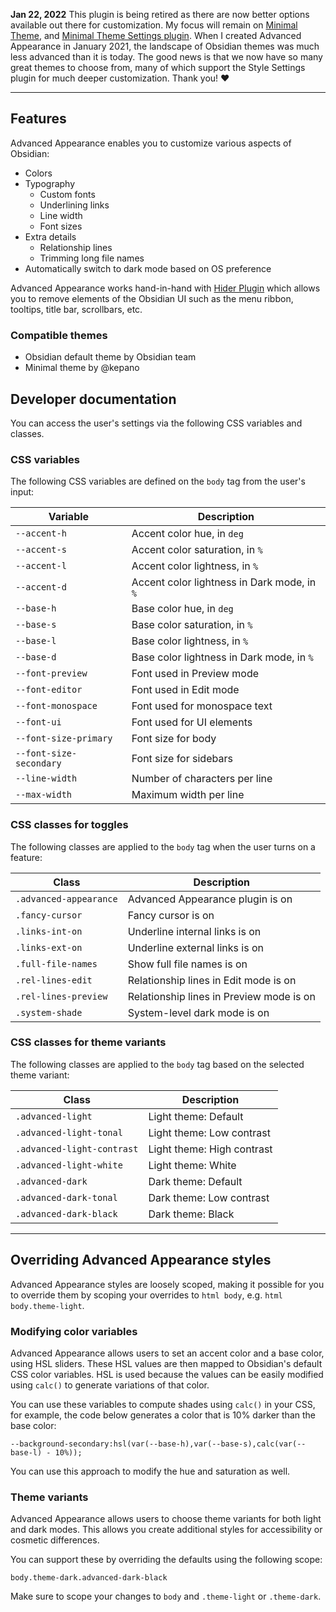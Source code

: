 **Jan 22, 2022** This plugin is being retired as there are now better options available out there for customization. My focus will remain on [Minimal Theme](https://github.com/kepano/obsidian-minimal), and [Minimal Theme Settings plugin](https://github.com/kepano/obsidian-minimal-settings). When I created Advanced Appearance in January 2021, the landscape of Obsidian themes was much less advanced than it is today. The good news is that we now have so many great themes to choose from, many of which support the Style Settings plugin for much deeper customization. Thank you! ❤️

---

## Features

Advanced Appearance enables you to customize various aspects of Obsidian:

- Colors
- Typography
  - Custom fonts
  - Underlining links
  - Line width
  - Font sizes
- Extra details
  - Relationship lines
  - Trimming long file names
- Automatically switch to dark mode based on OS preference

Advanced Appearance works hand-in-hand with [Hider Plugin](https://github.com/kepano/obsidian-hider) which allows you to remove elements of the Obsidian UI such as the menu ribbon, tooltips, title bar, scrollbars, etc.

### Compatible themes

- Obsidian default theme by Obsidian team
- Minimal theme by @kepano

## Developer documentation

You can access the user's settings via the following CSS variables and classes.

### CSS variables

The following CSS variables are defined on the `body` tag from the user's input:

| Variable | Description |
| ------ | ----- |
| `--accent-h` | Accent color hue, in `deg` |
| `--accent-s` | Accent color saturation, in `%` |
| `--accent-l` | Accent color lightness, in `%` |
| `--accent-d` | Accent color lightness in Dark mode, in `%` |
| `--base-h` | Base color hue, in `deg` |
| `--base-s` | Base color saturation, in `%` |
| `--base-l` | Base color lightness, in `%` |
| `--base-d` | Base color lightness in Dark mode, in `%` |
| `--font-preview` | Font used in Preview mode |
| `--font-editor` | Font used in Edit mode |
| `--font-monospace` | Font used for monospace text |
| `--font-ui` | Font used for UI elements |
| `--font-size-primary` | Font size for body |
| `--font-size-secondary` | Font size for sidebars |
| `--line-width` | Number of characters per line  |
| `--max-width` | Maximum width per line |

### CSS classes for toggles

The following classes are applied to the `body` tag when the user turns on a feature:

| Class | Description |
| ------ | ----- |
| `.advanced-appearance` | Advanced Appearance plugin is on |
| `.fancy-cursor` | Fancy cursor is on |
| `.links-int-on` | Underline internal links is on |
| `.links-ext-on` | Underline external links is on |
| `.full-file-names` | Show full file names is on |
| `.rel-lines-edit` | Relationship lines in Edit mode is on |
| `.rel-lines-preview` | Relationship lines in Preview mode is on |
| `.system-shade` | System-level dark mode is on |

### CSS classes for theme variants

The following classes are applied to the `body` tag based on the selected theme variant:

| Class | Description |
| ------ | ----- |
| `.advanced-light` | Light theme: Default |
| `.advanced-light-tonal` | Light theme: Low contrast |
| `.advanced-light-contrast` | Light theme: High contrast |
| `.advanced-light-white` | Light theme: White |
| `.advanced-dark` | Dark theme: Default |
| `.advanced-dark-tonal` | Dark theme: Low contrast |
| `.advanced-dark-black` | Dark theme: Black |

---

## Overriding Advanced Appearance styles

Advanced Appearance styles are loosely scoped, making it possible for you to override them by  scoping your overrides to `html body`, e.g. `html body.theme-light`.

### Modifying color variables

Advanced Appearance allows users to set an accent color and a base color, using HSL sliders. These HSL values are then mapped to Obsidian's default CSS color variables. HSL is used because the values can be easily modified using `calc()` to generate variations of that color. 

You can use these variables to compute shades using `calc()` in your CSS, for example, the code below generates a color that is 10% darker than the base color:

```
--background-secondary:hsl(var(--base-h),var(--base-s),calc(var(--base-l) - 10%));
```

You can use this approach to modify the hue and saturation as well.

### Theme variants

Advanced Appearance allows users to choose theme variants for both light and dark modes. This allows you create additional styles for accessibility or cosmetic differences. 

You can support these by overriding the defaults using the following scope:

```
body.theme-dark.advanced-dark-black
```

Make sure to scope your changes to `body` and `.theme-light` or `.theme-dark`.

